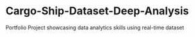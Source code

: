 # Cargo-Ship-Dataset-Deep-Analysis
Portfolio Project showcasing data analytics skills using real-time dataset

